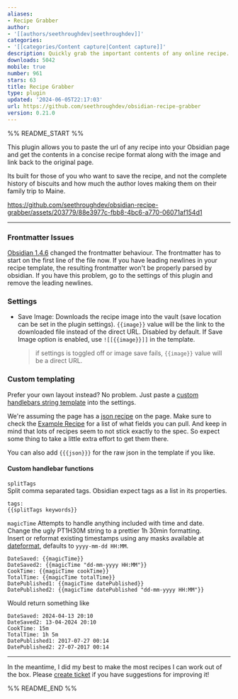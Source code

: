 ```yaml
---
aliases:
- Recipe Grabber
author:
- '[[authors/seethroughdev|seethroughdev]]'
categories:
- '[[categories/Content capture|Content capture]]'
description: Quickly grab the important contents of any online recipe.
downloads: 5042
mobile: true
number: 961
stars: 63
title: Recipe Grabber
type: plugin
updated: '2024-06-05T22:17:03'
url: https://github.com/seethroughdev/obsidian-recipe-grabber
version: 0.21.0
---
```


%% README_START %%

This plugin allows you to paste the url of any recipe into your Obsidian page and get the contents in a concise recipe format along with the image and link back to the original page.

Its built for those of you who want to save the recipe, and not the complete history of biscuits and how much the author loves making them on their family trip to Maine.

https://github.com/seethroughdev/obsidian-recipe-grabber/assets/203779/88e3977c-fbb8-4bc6-a770-06071af154d1

---

### Frontmatter Issues

[Obsidian 1.4.6](https://obsidian.md/changelog/2023-08-31-desktop-v1.4.6/) changed the frontmatter behaviour.
The frontmatter has to start on the first line of the file now. If you have leading newlines in your recipe template, the resulting frontmatter won't be properly parsed by obsidian.
If you have this problem, go to the settings of this plugin and remove the leading newlines.

### Settings

-   Save Image: Downloads the recipe image into the vault (save location can be set in the plugin settings). `{{image}}` value will be the link to the downloaded file instead of the direct URL. Disabled by default. If Save Image option is enabled, use `![[{{image}}]]` in the template.
    > if settings is toggled off or image save fails, `{{image}}` value will be a direct URL.

### Custom templating

Prefer your own layout instead? No problem. Just paste a [custom handlebars string template](https://handlebarsjs.com/guide/#simple-expressions) into the settings.

We're assuming the page has a [json recipe](https://developers.google.com/search/docs/appearance/structured-data/recipe#guided-example) on the page. Make sure to check the [Example Recipe](https://developers.google.com/search/docs/appearance/structured-data/recipe#guided-example) for a list of what fields you can pull. And keep in mind that lots of recipes seem to not stick exactly to the spec. So expect some thing to take a little extra effort to get them there.

You can also add `{{{json}}}` for the raw json in the template if you like.

#### Custom handlebar functions

`splitTags`  
Split comma separated tags. Obsidian expect tags as a list in its properties.

```
tags:
{{splitTags keywords}}
```

`magicTime`
Attempts to handle anything included with time and date.  
Change the ugly PT1H30M string to a prettier 1h 30min formatting.  
Insert or reformat existing timestamps using any masks available at [dateformat](https://www.npmjs.com/package/dateformat), defaults to `yyyy-mm-dd HH:MM`.

```
DateSaved: {{magicTime}}
DateSaved2: {{magicTime "dd-mm-yyyy HH:MM"}}
CookTime: {{magicTime cookTime}}
TotalTime: {{magicTime totalTime}}
DatePublished1: {{magicTime datePublished}}
DatePublished2: {{magicTime datePublished "dd-mm-yyyy HH:MM"}}
```

Would return something like

```
DateSaved: 2024-04-13 20:10
DateSaved2: 13-04-2024 20:10
CookTime: 15m
TotalTime: 1h 5m
DatePublished1: 2017-07-27 00:14
DatePublished2: 27-07-2017 00:14
```

---

In the meantime, I did my best to make the most recipes I can work out of the box. Please [create ticket](#) if you have suggestions for improving it!


%% README_END %%